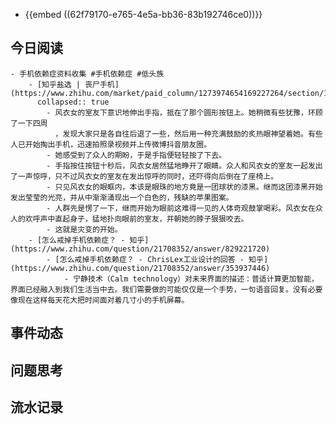 - {{embed ((62f79170-e765-4e5a-bb36-83b192746ce0))}}
## 今日阅读
	- 手机依赖症资料收集 #手机依赖症 #低头族
		- [知乎盐选 | 丧尸手机](https://www.zhihu.com/market/paid_column/1273974654169227264/section/1273982904406503424)
		  collapsed:: true
			- 风衣女的室友下意识地伸出手指，抵在了那个圆形按钮上。她稍微有些犹豫，环顾了一下四周
			  ，发现大家只是各自往后退了一些，然后用一种充满鼓励的炙热眼神望着她。有些人已开始掏出手机，迅速拍照录视频并上传微博抖音朋友圈。
			- 她感受到了众人的期盼，于是手指便轻轻按了下去。
			- 手指按住按钮十秒后，风衣女居然猛地睁开了眼睛。众人和风衣女的室友一起发出了一声惊呼，只不过风衣女的室友在发出惊呼的同时，还吓得向后倒在了座椅上。
			- 只见风衣女的眼眶内，本该是眼珠的地方竟是一团球状的漆黑。继而这团漆黑开始发出莹莹的光亮，并从中渐渐涌现出一个白色的，残缺的苹果图案。
			- 人群先是愣了一下，继而开始为眼前这难得一见的人体奇观鼓掌喝彩。风衣女在众人的欢呼声中直起身子，猛地扑向眼前的室友，并朝她的脖子狠狠咬去。
			- 这就是灾变的开始。
		- [怎么戒掉手机依赖症？ - 知乎](https://www.zhihu.com/question/21708352/answer/829221720)
			- [怎么戒掉手机依赖症？ - ChrisLex工业设计的回答 - 知乎](https://www.zhihu.com/question/21708352/answer/353937446)
				- 宁静技术（Calm technology）对未来界面的描述：普适计算更加智能，界面已经融入到我们生活当中去。我们需要做的可能仅仅是一个手势，一句语音回复。没有必要像现在这样每天花大把时间面对着几寸小的手机屏幕。
## 事件动态
## 问题思考
## 流水记录